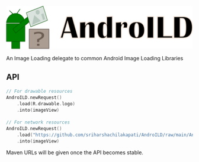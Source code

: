 ![AndroILD Logo](AndroILD.png)

An Image Loading delegate to common Android Image Loading Libraries

## API

~~~kotlin
// For drawable resources
AndroILD.newRequest()
    .load(R.drawable.logo)
    .into(imageView)

// For network resources
AndroILD.newRequest()
    .load("https://github.com/sriharshachilakapati/AndroILD/raw/main/AndroILD.png")
    .into(imageView)
~~~

Maven URLs will be given once the API becomes stable.